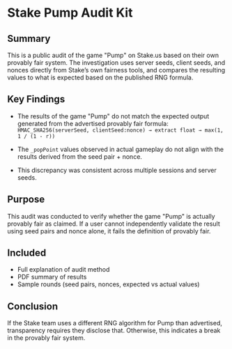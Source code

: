 
# Stake Pump Audit Kit

## Summary

This is a public audit of the game "Pump" on Stake.us based on their own provably fair system. The investigation uses server seeds, client seeds, and nonces directly from Stake’s own fairness tools, and compares the resulting values to what is expected based on the published RNG formula.

## Key Findings

- The results of the game "Pump" do not match the expected output generated from the advertised provably fair formula:  
  `HMAC_SHA256(serverSeed, clientSeed:nonce) → extract float → max(1, 1 / (1 - r))`

- The `_popPoint` values observed in actual gameplay do not align with the results derived from the seed pair + nonce.

- This discrepancy was consistent across multiple sessions and server seeds.

## Purpose

This audit was conducted to verify whether the game "Pump" is actually provably fair as claimed. If a user cannot independently validate the result using seed pairs and nonce alone, it fails the definition of provably fair.

## Included

- Full explanation of audit method
- PDF summary of results
- Sample rounds (seed pairs, nonces, expected vs actual values)

## Conclusion

If the Stake team uses a different RNG algorithm for Pump than advertised, transparency requires they disclose that. Otherwise, this indicates a break in the provably fair system.
